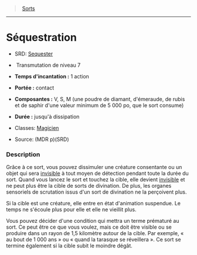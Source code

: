 ﻿---
!SpellItem
Family: SpellHD
Name: Séquestration
Type: Transmutation
Level: 7
CastingTime: 1 action
Range: contact
Components: V, S, M (une poudre de diamant, d'émeraude, de rubis et de saphir d'une valeur minimum de 5 000 po, que le sort consume)
Duration: jusqu'à dissipation
Classes: '[Magicien](hd_wizard.md)'
Source: (MDR p)(SRD)
AltName: '[Sequester](srd_spells_sequester.md)'
Id: spells_hd.md#séquestration
ParentLink: spells_hd.md#sorts
ParentName: Sorts
NameLevel: 1
Attributes:
  Name: Séquestration
  Markdown: >+
    # <!--Name-->Séquestration<!--/Name-->


    - SRD: <!--AltName-->[Sequester](srd_spells_sequester.md)<!--/AltName-->


    -  <!--Type-->Transmutation<!--/Type--> de niveau <!--Level-->7<!--/Level-->


    - **Temps d'incantation :** <!--CastingTime-->1 action<!--/CastingTime-->


    - **Portée :** <!--Range-->contact<!--/Range-->


    - **Composantes :** <!--Components-->V, S, M (une poudre de diamant, d'émeraude, de rubis et de saphir d'une valeur minimum de 5 000 po, que le sort consume)<!--/Components-->


    - **Durée :** <!--Duration-->jusqu'à dissipation<!--/Duration-->


    - Classes: <!--Classes-->[Magicien](hd_wizard.md)<!--/Classes-->


    - Source: <!--Source-->(MDR p)(SRD)<!--/Source-->


    ### Description


    Grâce à ce sort, vous pouvez dissimuler une créature consentante ou un objet qui sera [invisible](hd_conditions_invisible.md) à tout moyen de détection pendant toute la durée du sort. Quand vous lancez le sort et touchez la cible, elle devient [invisible](hd_conditions_invisible.md) et ne peut plus être la cible de sorts de divination. De plus, les organes sensoriels de scrutation issus d'un sort de divination ne la perçoivent plus.


    Si la cible est une créature, elle entre en état d'animation suspendue. Le temps ne s'écoule plus pour elle et elle ne vieillit plus.


    Vous pouvez décider d'une condition qui mettra un terme prématuré au sort. Ce peut être ce que vous voulez, mais ce doit être visible ou se produire dans un rayon de 1,5 kilomètre autour de la cible. Par exemple, « au bout de 1 000 ans » ou « quand la tarasque se réveillera ». Ce sort se termine également si la cible subit le moindre dégât.

  AltName: '[Sequester](srd_spells_sequester.md)'
  Type: Transmutation
  Level: 7
  CastingTime: 1 action
  Range: contact
  Components: V, S, M (une poudre de diamant, d'émeraude, de rubis et de saphir d'une valeur minimum de 5 000 po, que le sort consume)
  Duration: jusqu'à dissipation
  Classes: '[Magicien](hd_wizard.md)'
  Source: (MDR p)(SRD)
AttributesDictionary: >+
  Name: Séquestration

  Markdown: >+

    # <!--Name-->Séquestration<!--/Name-->





    - SRD: <!--AltName-->[Sequester](srd_spells_sequester.md)<!--/AltName-->





    -  <!--Type-->Transmutation<!--/Type--> de niveau <!--Level-->7<!--/Level-->





    - **Temps d'incantation :** <!--CastingTime-->1 action<!--/CastingTime-->





    - **Portée :** <!--Range-->contact<!--/Range-->





    - **Composantes :** <!--Components-->V, S, M (une poudre de diamant, d'émeraude, de rubis et de saphir d'une valeur minimum de 5 000 po, que le sort consume)<!--/Components-->





    - **Durée :** <!--Duration-->jusqu'à dissipation<!--/Duration-->





    - Classes: <!--Classes-->[Magicien](hd_wizard.md)<!--/Classes-->





    - Source: <!--Source-->(MDR p)(SRD)<!--/Source-->





    ### Description





    Grâce à ce sort, vous pouvez dissimuler une créature consentante ou un objet qui sera [invisible](hd_conditions_invisible.md) à tout moyen de détection pendant toute la durée du sort. Quand vous lancez le sort et touchez la cible, elle devient [invisible](hd_conditions_invisible.md) et ne peut plus être la cible de sorts de divination. De plus, les organes sensoriels de scrutation issus d'un sort de divination ne la perçoivent plus.





    Si la cible est une créature, elle entre en état d'animation suspendue. Le temps ne s'écoule plus pour elle et elle ne vieillit plus.





    Vous pouvez décider d'une condition qui mettra un terme prématuré au sort. Ce peut être ce que vous voulez, mais ce doit être visible ou se produire dans un rayon de 1,5 kilomètre autour de la cible. Par exemple, « au bout de 1 000 ans » ou « quand la tarasque se réveillera ». Ce sort se termine également si la cible subit le moindre dégât.



  AltName: '[Sequester](srd_spells_sequester.md)'

  Type: Transmutation

  Level: 7

  CastingTime: 1 action

  Range: contact

  Components: V, S, M (une poudre de diamant, d'émeraude, de rubis et de saphir d'une valeur minimum de 5 000 po, que le sort consume)

  Duration: jusqu'à dissipation

  Classes: '[Magicien](hd_wizard.md)'

  Source: (MDR p)(SRD)

---
> [Sorts](hd_spells.md)

---

# Séquestration

- SRD: [Sequester](srd_spells_sequester.md)

-  Transmutation de niveau 7

- **Temps d'incantation :** 1 action

- **Portée :** contact

- **Composantes :** V, S, M (une poudre de diamant, d'émeraude, de rubis et de saphir d'une valeur minimum de 5 000 po, que le sort consume)

- **Durée :** jusqu'à dissipation

- Classes: [Magicien](hd_wizard.md)

- Source: (MDR p)(SRD)

### Description

Grâce à ce sort, vous pouvez dissimuler une créature consentante ou un objet qui sera [invisible](hd_conditions_invisible.md) à tout moyen de détection pendant toute la durée du sort. Quand vous lancez le sort et touchez la cible, elle devient [invisible](hd_conditions_invisible.md) et ne peut plus être la cible de sorts de divination. De plus, les organes sensoriels de scrutation issus d'un sort de divination ne la perçoivent plus.

Si la cible est une créature, elle entre en état d'animation suspendue. Le temps ne s'écoule plus pour elle et elle ne vieillit plus.

Vous pouvez décider d'une condition qui mettra un terme prématuré au sort. Ce peut être ce que vous voulez, mais ce doit être visible ou se produire dans un rayon de 1,5 kilomètre autour de la cible. Par exemple, « au bout de 1 000 ans » ou « quand la tarasque se réveillera ». Ce sort se termine également si la cible subit le moindre dégât.

